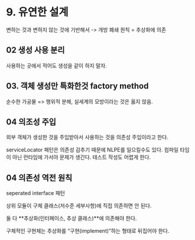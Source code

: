 # 9. 유연한 설계
변하는 것과 변하지 않는 것에 기반해서 -> 개방 폐쇄 원칙 = 추상화에 의존

## 02 생성 사용 분리
사용하는 곳에서 적어도 생성을 같이 하지 말자.

## 03. 객체 생성만 특화한것 factory method
순수한 가공물 => 행위적 분해, 실세계의 모방이라는 것은 옳지 않음. 

## 04 의조성 주입
외부 객체가 생성한 것을 주입받아서 사용하는 것을 의존성 주입이라고 한다.

serviceLocator 패턴은 의존성 감추기 때문에 NLPE를 일으킬수도 있다.
컴파일 타임이 아닌 런타임에 가서야 문제가 생긴다. 
테스트 작성도 어렵게 한다.

## 04 의존성 역전 원칙
seperated interface 패턴

상위 모듈이 구체 클래스(저수준 세부사항)에 직접 의존하면 안 된다.

둘 다 **추상화(인터페이스, 추상 클래스)**에 의존해야 한다.

구체적인 구현체는 추상화를 “구현(implement)”하는 형태로 뒤집어야 한다.